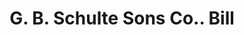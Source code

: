 ---
doi: 10.7916/D8XW5WX4
date_other: '1900'
date_other_textual: 1900-1909
form: printed ephemera
genre:
- Invoices
name:
- G. B. Schulte Sons Co.
object_in_context_url: https://biggert.cul.columbia.edu/items/view/ave_biggert_01256
subject_hierarchical_geographic:
- Cincinnati, Ohio, United States
subject_name:
- G. B. Schulte Sons Co.
title: G. B. Schulte Sons Co.. Bill
sort_title: G. B. Schulte Sons Co.. Bill
call_number: ave_biggert_01256
coordinates:
- 39.1,-84.51666666666667
pid: ave_biggert_01256
identifiers: ave_biggert_01256
thumbnail: https://derivativo-2.library.columbia.edu/iiif/2/ldpd:343302/full/!256,256/0/native.jpg
permalink: "/biggert/ave_biggert_01256/"
layout: iiif-image-page
---
